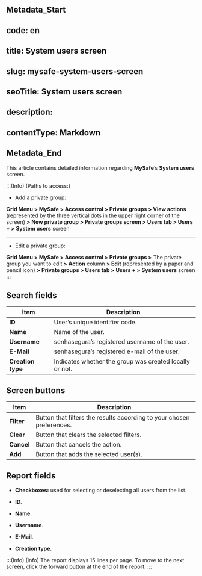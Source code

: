 ## Metadata_Start 
## code: en
## title: System users screen 
## slug: mysafe-system-users-screen 
## seoTitle: System users screen 
## description:  
## contentType: Markdown 
## Metadata_End
This article contains detailed information regarding **MySafe**’s **System users** screen.

:::(Info) (Paths to access:)

* Add a private group:

**Grid Menu > MySafe > Access control > Private groups > View actions** (represented by the three vertical dots in the upper right corner of the screen) **> New private group > Private groups screen > Users tab > Users + > System users** screen

---

* Edit a private group:

**Grid Menu > MySafe > Access control > Private groups >** The private group you want to edit  **> Action** column **> Edit** (represented by a paper and pencil icon) **> Private groups > Users tab > Users + > System users** screen
:::

## Search fields


| Item | Description |
| --- | --- |
| **ID** | User’s unique identifier code. |
| **Name** | Name of the user. |
| **Username** | senhasegura’s registered username of the user. |
| **E-Mail** | senhasegura’s registered e-mail of the user. |
| **Creation type** | Indicates whether the group was created locally or not. |

## Screen buttons


| Item | Description |
| --- | --- |
| **Filter** | Button that filters the results according to your chosen preferences. |
| **Clear** | Button that clears the selected filters. |
| **Cancel** | Button that cancels the action. |
**Add**| Button that adds the selected user(s). |

## Report fields


* **Checkboxes:** used for selecting or deselecting all users from the list.

* **ID**.

* **Name**.

* **Username**.

* **E-Mail**.

* **Creation type**.

:::(Info) (Info)
The report displays 15 lines per page. To move to the next screen, click the forward button at the end of the report.
:::
